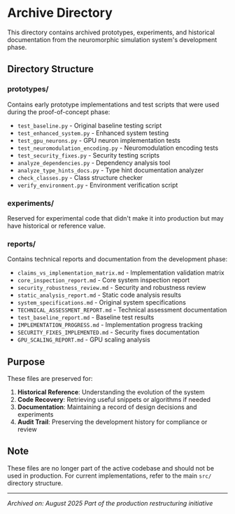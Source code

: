 # Archive Directory

This directory contains archived prototypes, experiments, and historical documentation from the neuromorphic simulation system's development phase.

## Directory Structure

### prototypes/
Contains early prototype implementations and test scripts that were used during the proof-of-concept phase:
- `test_baseline.py` - Original baseline testing script
- `test_enhanced_system.py` - Enhanced system testing
- `test_gpu_neurons.py` - GPU neuron implementation tests
- `test_neuromodulation_encoding.py` - Neuromodulation encoding tests
- `test_security_fixes.py` - Security testing scripts
- `analyze_dependencies.py` - Dependency analysis tool
- `analyze_type_hints_docs.py` - Type hint documentation analyzer
- `check_classes.py` - Class structure checker
- `verify_environment.py` - Environment verification script

### experiments/
Reserved for experimental code that didn't make it into production but may have historical or reference value.

### reports/
Contains technical reports and documentation from the development phase:
- `claims_vs_implementation_matrix.md` - Implementation validation matrix
- `core_inspection_report.md` - Core system inspection report
- `security_robustness_review.md` - Security and robustness review
- `static_analysis_report.md` - Static code analysis results
- `system_specifications.md` - Original system specifications
- `TECHNICAL_ASSESSMENT_REPORT.md` - Technical assessment documentation
- `test_baseline_report.md` - Baseline test results
- `IMPLEMENTATION_PROGRESS.md` - Implementation progress tracking
- `SECURITY_FIXES_IMPLEMENTED.md` - Security fixes documentation
- `GPU_SCALING_REPORT.md` - GPU scaling analysis

## Purpose

These files are preserved for:
1. **Historical Reference**: Understanding the evolution of the system
2. **Code Recovery**: Retrieving useful snippets or algorithms if needed
3. **Documentation**: Maintaining a record of design decisions and experiments
4. **Audit Trail**: Preserving the development history for compliance or review

## Note

These files are no longer part of the active codebase and should not be used in production. For current implementations, refer to the main `src/` directory structure.

---

*Archived on: August 2025*
*Part of the production restructuring initiative*
